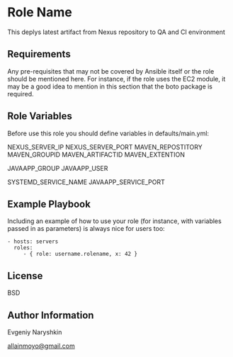 Role Name
=========

This deplys latest artifact from Nexus repository to QA and CI environment

Requirements
------------

Any pre-requisites that may not be covered by Ansible itself or the role should be mentioned here. For instance, if the role uses the EC2 module, it may be a good idea to mention in this section that the boto package is required.

Role Variables
--------------

Before use this role you should define variables in defaults/main.yml:

NEXUS_SERVER_IP
NEXUS_SERVER_PORT
MAVEN_REPOSTITORY
MAVEN_GROUPID
MAVEN_ARTIFACTID
MAVEN_EXTENTION

JAVAAPP_GROUP
JAVAAPP_USER

SYSTEMD_SERVICE_NAME
JAVAAPP_SERVICE_PORT

Example Playbook
----------------

Including an example of how to use your role (for instance, with variables passed in as parameters) is always nice for users too:

    - hosts: servers
      roles:
         - { role: username.rolename, x: 42 }

License
-------

BSD

Author Information
------------------

Evgeniy Naryshkin

allainmoyo@gmail.com
